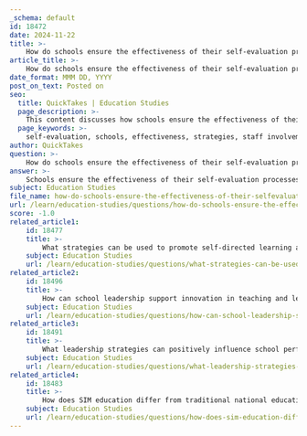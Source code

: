 ```yaml
---
_schema: default
id: 18472
date: 2024-11-22
title: >-
    How do schools ensure the effectiveness of their self-evaluation processes?
article_title: >-
    How do schools ensure the effectiveness of their self-evaluation processes?
date_format: MMM DD, YYYY
post_on_text: Posted on
seo:
  title: QuickTakes | Education Studies
  page_description: >-
    This content discusses how schools ensure the effectiveness of their self-evaluation processes through staff involvement, data analysis, reflective practices, continuous development, professional training, and feedback mechanisms.
  page_keywords: >-
    self-evaluation, schools, effectiveness, strategies, staff involvement, data utilization, reflective practices, continuous improvement, professional development, feedback mechanisms
author: QuickTakes
question: >-
    How do schools ensure the effectiveness of their self-evaluation processes?
answer: >-
    Schools ensure the effectiveness of their self-evaluation processes through a structured approach that emphasizes participation, reflection, and continuous improvement. Here are some key strategies:\n\n1. **Involvement of Staff**: A critical aspect of effective self-evaluation is ensuring that all staff members are actively involved in the process. This participation fosters a sense of ownership and commitment to the evaluation outcomes. Schools adopt a "from practice to practice" attitude, which encourages staff to engage in self-assessment and develop their evaluation skills over time.\n\n2. **Establishing a Self-Evaluation Mechanism**: Schools have developed self-evaluation mechanisms that leverage the collective professional expertise of their teams. This includes the implementation of a systematic approach to planning, executing, and assessing educational initiatives, often framed as "planning - implementing - evaluating."\n\n3. **Data Utilization**: Effective self-evaluation relies on the collection and analysis of data. Schools use various self-evaluation tools and performance indicators to objectively assess their effectiveness. This data-driven approach allows for informed decision-making and helps identify areas for improvement.\n\n4. **Reflective Practices**: Self-evaluation promotes reflection among educators, encouraging them to consider their practices critically. This reflective process is essential for self-improvement and helps educators learn from both successes and challenges.\n\n5. **Continuous Development**: Schools view self-evaluation as an ongoing process rather than a one-time event. By regularly revisiting their evaluation practices and outcomes, schools can adapt and refine their strategies to enhance educational quality continuously.\n\n6. **Professional Development**: Training and professional development opportunities for staff are crucial. Schools often provide targeted training to enhance the skills of administrators and teachers in conducting effective self-evaluations.\n\n7. **Feedback Mechanisms**: Establishing feedback loops within the self-evaluation process allows schools to gather insights from various stakeholders, including students and parents. This feedback is invaluable for understanding the broader impact of educational practices.\n\nBy integrating these strategies, schools can create a robust self-evaluation framework that not only assesses current performance but also drives ongoing improvement and accountability in educational quality.
subject: Education Studies
file_name: how-do-schools-ensure-the-effectiveness-of-their-selfevaluation-processes.md
url: /learn/education-studies/questions/how-do-schools-ensure-the-effectiveness-of-their-selfevaluation-processes
score: -1.0
related_article1:
    id: 18477
    title: >-
        What strategies can be used to promote self-directed learning among students?
    subject: Education Studies
    url: /learn/education-studies/questions/what-strategies-can-be-used-to-promote-selfdirected-learning-among-students
related_article2:
    id: 18496
    title: >-
        How can school leadership support innovation in teaching and learning?
    subject: Education Studies
    url: /learn/education-studies/questions/how-can-school-leadership-support-innovation-in-teaching-and-learning
related_article3:
    id: 18491
    title: >-
        What leadership strategies can positively influence school performance?
    subject: Education Studies
    url: /learn/education-studies/questions/what-leadership-strategies-can-positively-influence-school-performance
related_article4:
    id: 18483
    title: >-
        How does SIM education differ from traditional national education?
    subject: Education Studies
    url: /learn/education-studies/questions/how-does-sim-education-differ-from-traditional-national-education
---
```


&nbsp;